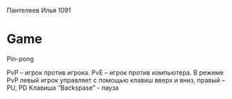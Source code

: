 Пантелеев Илья 1091

# Game
Pin-pong

PvP – игрок против игрока.
PvE – игрок против компьютера.
В режиме PvP левый игрок управляет с помощью клавиш вверх и вниз, правый – PU, PD
Клавиша “Backspase” - пауза
